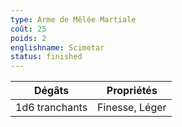 ```yaml
---
type: Arme de Mêlée Martiale
coût: 25
poids: 2
englishname: Scimetar
status: finished
---
```


| Dégâts         | Propriétés     |
| -------------- | -------------- |
| 1d6 tranchants | Finesse, Léger |
